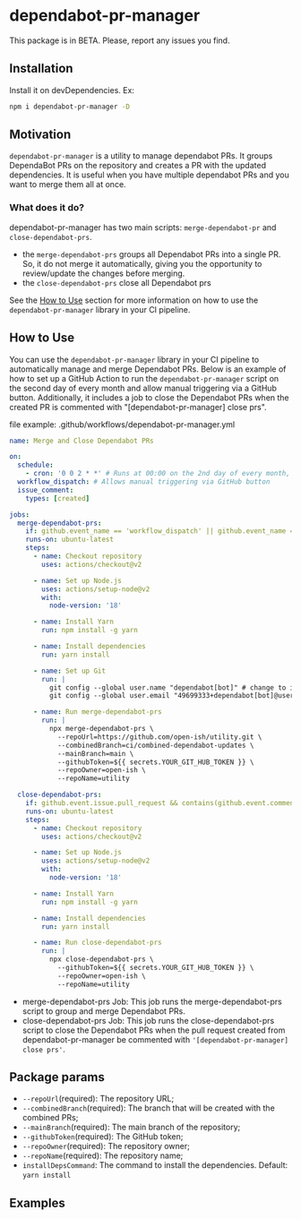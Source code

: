 # dependabot-pr-manager

This package is in BETA. Please, report any issues you find.

## Installation

Install it on devDependencies. Ex:

```bash
npm i dependabot-pr-manager -D
```

## Motivation

`dependabot-pr-manager` is a utility to manage dependabot PRs. It groups DependaBot PRs on the repository and creates a PR with the updated dependencies. It is useful when you have multiple dependabot PRs and you want to merge them all at once.

### What does it do?

dependabot-pr-manager has two main scripts: `merge-dependabot-pr` and `close-dependabot-prs`.

- the `merge-dependabot-prs` groups all Dependabot PRs into a single PR. So, it do not merge it automatically, giving you the opportunity to review/update the changes before merging.
- the `close-dependabot-prs` close all Dependabot prs

See the [How to Use](#how-to-use) section for more information on how to use the `dependabot-pr-manager` library in your CI pipeline.

## How to Use

You can use the `dependabot-pr-manager` library in your CI pipeline to automatically manage and merge Dependabot PRs. Below is an example of how to set up a GitHub Action to run the `dependabot-pr-manager` script on the second day of every month and allow manual triggering via a GitHub button. Additionally, it includes a job to close the Dependabot PRs when the created PR is commented with "[dependabot-pr-manager] close prs".

file example: .github/workflows/dependabot-pr-manager.yml

```yaml
name: Merge and Close Dependabot PRs

on:
  schedule:
    - cron: '0 0 2 * *' # Runs at 00:00 on the 2nd day of every month, so if your dependabot runs monthly in the first day, all PRs will be merged on the second day. Change to fit your needs.
  workflow_dispatch: # Allows manual triggering via GitHub button
  issue_comment:
    types: [created]

jobs:
  merge-dependabot-prs:
    if: github.event_name == 'workflow_dispatch' || github.event_name == 'schedule'
    runs-on: ubuntu-latest
    steps:
      - name: Checkout repository
        uses: actions/checkout@v2

      - name: Set up Node.js
        uses: actions/setup-node@v2
        with:
          node-version: '18'

      - name: Install Yarn
        run: npm install -g yarn

      - name: Install dependencies
        run: yarn install

      - name: Set up Git
        run: |
          git config --global user.name "dependabot[bot]" # change to it be the user that will merge the PRs 
          git config --global user.email "49699333+dependabot[bot]@users.noreply.github.com" # change to it be the user that will merge the PRs

      - name: Run merge-dependabot-prs
        run: |
          npx merge-dependabot-prs \
            --repoUrl=https://github.com/open-ish/utility.git \
            --combinedBranch=ci/combined-dependabot-updates \
            --mainBranch=main \
            --githubToken=${{ secrets.YOUR_GIT_HUB_TOKEN }} \
            --repoOwner=open-ish \
            --repoName=utility

  close-dependabot-prs:
    if: github.event.issue.pull_request && contains(github.event.comment.body, '[dependabot-pr-manager] close prs')
    runs-on: ubuntu-latest
    steps:
      - name: Checkout repository
        uses: actions/checkout@v2

      - name: Set up Node.js
        uses: actions/setup-node@v2
        with:
          node-version: '18'

      - name: Install Yarn
        run: npm install -g yarn

      - name: Install dependencies
        run: yarn install

      - name: Run close-dependabot-prs
        run: |
          npx close-dependabot-prs \
            --githubToken=${{ secrets.YOUR_GIT_HUB_TOKEN }} \
            --repoOwner=open-ish \
            --repoName=utility
```

- merge-dependabot-prs Job: This job runs the merge-dependabot-prs script to group and merge Dependabot PRs.
- close-dependabot-prs Job: This job runs the close-dependabot-prs script to close the Dependabot PRs when the pull request created from dependabot-pr-manager be commented with `'[dependabot-pr-manager] close prs'`.

## Package params

- `--repoUrl`(required): The repository URL;
- `--combinedBranch`(required): The branch that will be created with the combined PRs;
- `--mainBranch`(required): The main branch of the repository;
- `--githubToken`(required): The GitHub token;
- `--repoOwner`(required): The repository owner;
- `--repoName`(required): The repository name;
- `installDepsCommand`: The command to install the dependencies. Default: `yarn install`

## Examples
